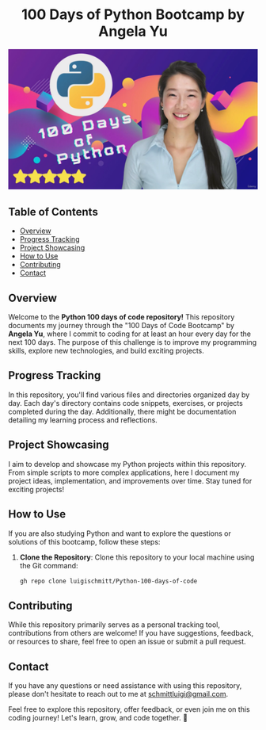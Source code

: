 <div align="center">
<h1> 100 Days of Python Bootcamp by Angela Yu</h1>
</div>

![Course Logo](logo.png)

## Table of Contents
- [Overview](#overview)
- [Progress Tracking](#progress-tracking)
- [Project Showcasing](#project-showcasing)
- [How to Use](#how-to-use)
- [Contributing](#contributing)
- [Contact](#contact)

## Overview
Welcome to the **Python 100 days of code repository!** This repository documents my journey through the "100 Days of Code Bootcamp" by **Angela Yu**, where I commit to coding for at least an hour every day for the next 100 days. The purpose of this challenge is to improve my programming skills, explore new technologies, and build exciting projects.

## Progress Tracking
In this repository, you'll find various files and directories organized day by day. Each day's directory contains code snippets, exercises, or projects completed during the day. Additionally, there might be documentation detailing my learning process and reflections.

## Project Showcasing
I aim to develop and showcase my Python projects within this repository. From simple scripts to more complex applications, here I document my project ideas, implementation, and improvements over time. Stay tuned for exciting projects!

## How to Use
If you are also studying Python and want to explore the questions or solutions of this bootcamp, follow these steps:

1. **Clone the Repository**: Clone this repository to your local machine using the Git command:
   ```bash
   gh repo clone luigischmitt/Python-100-days-of-code

## Contributing
While this repository primarily serves as a personal tracking tool, contributions from others are welcome! If you have suggestions, feedback, or resources to share, feel free to open an issue or submit a pull request.

## Contact
If you have any questions or need assistance with using this repository, please don't hesitate to reach out to me at schmittluigi@gmail.com.

Feel free to explore this repository, offer feedback, or even join me on this coding journey! Let's learn, grow, and code together. 🚀
